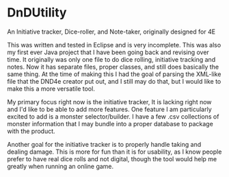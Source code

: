 # DnDUtility
An Initiative tracker, Dice-roller, and Note-taker, originally designed for 4E

This was written and tested in Eclipse and is very incomplete. This was also my first ever Java project that I have been
going back and revising over time. It originally was only one file to do dice rolling, initiative tracking and notes. Now
it has separate files, proper classes, and still does basically the same thing. At the time of making this I had the goal of
parsing the XML-like file that the DND4e creator put out, and I still may do that, but I would like to make this a more versatile
tool. 

My primary focus right now is the initiative tracker, It is lacking right now and I'd like to be able to add more features.
One feature I am particularly excited to add is a monster selector/builder. I have a few .csv collections of monster information
that I may bundle into a proper database to package with the product.

Another goal for the initiative tracker is to properly handle taking and dealing damage. This is more for fun than it is for
usability, as I know people prefer to have real dice rolls and not digital, though the tool would help me greatly when running
an online game.
